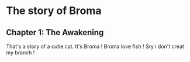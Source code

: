 # The story of Broma

## Chapter 1: The Awakening
That's a story of a cutie cat. It's Broma ! Broma love fish ! Sry i don't creat my branch !


